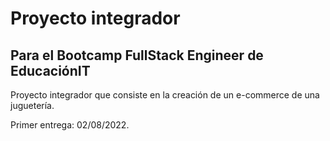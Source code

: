 <h1>Proyecto integrador</h1>
<h2>Para el Bootcamp FullStack Engineer de <strong>EducaciónIT</strong></h2>
<p>Proyecto integrador que consiste en la creación de un e-commerce de una juguetería.</p>
<p>Primer entrega: 02/08/2022.</p>
